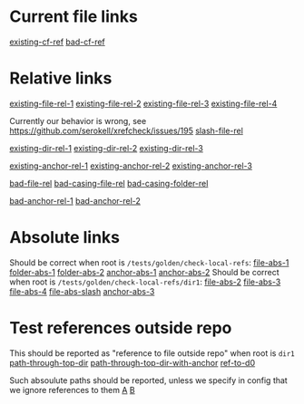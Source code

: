 <!--
 - SPDX-FileCopyrightText: 2022 Serokell <https://serokell.io>
 -
 - SPDX-License-Identifier: MPL-2.0
 -->

# Current file links
[existing-cf-ref](#current-file-links)
[bad-cf-ref](#bad)

# Relative links
[existing-file-rel-1](d2f2.md)
[existing-file-rel-2](./d2f2.md)
[existing-file-rel-3](../dir2/.././d1f1.md)
[existing-file-rel-4](d2f3.yaml)

Currently our behavior is wrong, see https://github.com/serokell/xrefcheck/issues/195
[slash-file-rel](d2f2.md/)



[existing-dir-rel-1](..)
[existing-dir-rel-2](../dir2)
[existing-dir-rel-3](../dir2/)

[existing-anchor-rel-1](d2f2.md#existing-anchor-d2f2)
[existing-anchor-rel-2](./d2f2.md#existing-anchor-d2f2)
[existing-anchor-rel-3](../dir2/../d1f1.md#existing-anchor-d1f1)

[bad-file-rel](../a/b/c/unexisting-file.md)
[bad-casing-file-rel](D2F2.md/)
[bad-casing-folder-rel](../DIR2)

[bad-anchor-rel-1](d2f2.md#bad-anchor)
[bad-anchor-rel-2](unexisting-file.md#bad-anchor)

# Absolute links
Should be correct when root is `/tests/golden/check-local-refs`:
[file-abs-1](/dir1/./d1f1.md)
[folder-abs-1](/dir1)
[folder-abs-2](/dir1/dir2/../)
[anchor-abs-1](/dir1/../dir1/d1f1.md#existing-anchor-d1f1)
[anchor-abs-2](/dir1/dir2/../../dir1/./dir2/d2f2.md#existing-anchor-d2f2)
Should be correct when root is `/tests/golden/check-local-refs/dir1`:
[file-abs-2](/d1f1.md)
[file-abs-3](/dir2/d2f2.md)
[file-abs-4](/./dir2/../d1f1.md)
[file-abs-slash](/./dir2/../d1f1.md/)
[anchor-abs-3](/./dir2/../d1f1.md#existing-anchor-d1f1)

# Test references outside repo

This should be reported as "reference to file outside repo" when root is `dir1`
[path-through-top-dir](../../dir1/d1f1.md)
[path-through-top-dir-with-anchor](../../dir1/d1f1.md#existing-anchor-d1f1)
[ref-to-d0](../../d0f1.md)

Such absoulute paths should be reported,
unless we specify in config that we ignore references to them
[A](/../../a.md)
[B](/b/../../b.md)
